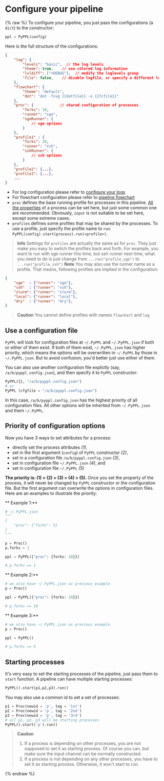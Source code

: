# Configure your pipeline
<!-- toc -->

{% raw %}
To configure your pipeline, you just pass the configurations (a `dict`) to the constructor:
```python
ppl = PyPPL(config)
```
Here is the full structure of the configurations:
```json
{
    "log": {
        "levels": "basic",  // the log levels
        "theme": true,    // use colored log information
        "lvldiff": ["+DEBUG"],  // modify the loglevels group
        "file": false,    // disable logfile, or specify a different logfile
    },
    "flowchart": {
        "theme": "default",
        "dot": "dot -Tsvg {{dotfile}} -o {{fcfile}}"
    },
    "proc": {            // shared configuration of processes
        "forks": 10,
        "runner": "sge",
        "sgeRunner": {
            // sge options
        }
    },
    "profile1" : {
        "forks": 20,
        "runner": "ssh",
        "sshRunner": {
            // ssh options
        }
    },
    "profile2": {...},
    "profile3": {...},
    ...
}
```
- For log configuration please refer to [configure your logs][3]
- For flowchart configuration please refer to [pipeline flowchart][4]
- `proc` defines the base running profile for processes in this pipeline. [All the properties][2] of a process can be set here, but just some common one are recommended. Obviously, `input` is not suitable to be set here, except some extreme cases.
- `profiles` defines some profiles that may be shared by the processes. To use a profile, just specify the profile name to `run`: `PyPPL(config).start(process).run(<profile>)`.

> **Info** Settings for `profiles` are actually the same as for `proc`. They just make you easy to switch the profiles back and forth. For example, you want to run with sge runner this time, but ssh runner next time, what you need to do is just change from `...run("profile_sge")` to `...run("profile_ssh")`
> **Note** You may also use the runner name as a profile. That means, following profiles are implied in the configuration:
```json
{
    "sge"  : {"runner": "sge"},
    "ssh"  : {"runner": "ssh"},
    "slurm": {"runner": "slurm"},
    "local": {"runner": "local"},
    "dry"  : {"runner": "dry"},
}
```
> **Caution** You cannot define profiles with names `flowchart` and `log`

## Use a configuration file
`PyPPL` will look for configuration files at `~/.PyPPL` and `~/.PyPPL.json` if both or either of them exist. If both of them exist, `~/.PyPPL.json` has higher priority, which means the options will be overwritten in `~/.PyPPL` by those in `~/.PyPPL.json`. But to avoid confusion, you'd better just use either of them.

You can also use another configuration file explictly (say, `/a/b/pyppl.config.json`), and then specify it to `PyPPL` constructor:
```python
PyPPL({}, "/a/b/pyppl.config.json")
# or 
PyPPL (cfgfile = "/a/b/pyppl.config.json")
```
In this case, `/a/b/pyppl.config.json` has the highest priority of all configuration files.
All other options will be inherited from `~/.PyPPL.json` and them `~/.PyPPL`.

## Priority of configuration options
Now you have 3 ways to set attributes for a process: 
- directly set the process attributes _(1)_, 
- set in the first argument (`config`) of `PyPPL` constructor _(2)_, 
- set in a configuration file `/a/b/pyppl.config.json` _(3)_,
- set in configuration file `~/.PyPPL.json` _(4)_, and
- set in configuration file `~/.PyPPL` _(5)_

**The priority is: (1) > (2) > (3) > (4) > (5).**
Once you set the property of the process, it will never be changed by `PyPPL` constructor or the configuration file. But the first argument can overwrite the options in configuration files.
Here are an examples to illustrate the priority:

** Example 1:**
```python
# ~/.PyPPL.json
"""
{
    "proc": {"forks": 5}
}
"""

p = Proc()
p.forks = 1

ppl = PyPPL({"proc": {forks: 10}})

# p.forks == 1
```
** Example 2:**
```python
# we also have ~/.PyPPL.json as previous example
p = Proc()

ppl = PyPPL({"proc": {forks: 10}})

# p.forks == 10
```
** Example 3:**
```python
# we also have ~/.PyPPL.json as previous example
p = Proc()

ppl = PyPPL()

# p.forks == 5
```

## Starting processes
It's very easy to set the starting processes of the pipeline, just pass them to `start` function. A pipeline can have multiple starting processes:
```python
PyPPL().start(p1,p2,p3).run()
```
You may also use a common id to set a set of processes:
```python
p1 = Proc(newid = 'p', tag = '1st')
p2 = Proc(newid = 'p', tag = '2nd')
p3 = Proc(newid = 'p', tag = '3rd')
# all p1, p2, p3 will be starting processes
PyPPL().start('p').run()
```
> **Caution** 
> 1. If a process is depending on other processes, you are not supposed to set it as starting process. Of course you can, but make sure the input channel can be normally constructed.
> 2. If a process is not depending on any other processes, you have to set it as starting process. Otherwise, it won't start to run.

[1]: https://docs.python.org/2/library/logging.html#logging-levels
[2]: https://pwwang.gitbooks.io/pyppl/content/set-other-properties-of-a-process.html
[3]: https://pwwang.gitbooks.io/pyppl/configure-your-logs.html
[4]: https://pwwang.gitbooks.io/pyppl/draw-flowchart-of-a-pipeline.html
{% endraw %}



